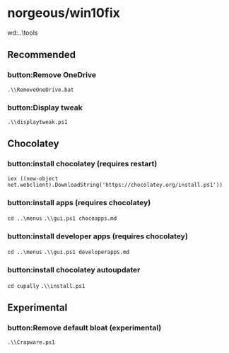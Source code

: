 # norgeous/win10fix

wd:..\tools

## Recommended
### button:Remove OneDrive
`.\\RemoveOneDrive.bat`
### button:Display tweak
`.\\displaytweak.ps1`

## Chocolatey
### button:install chocolatey (requires restart)
`iex ((new-object net.webclient).DownloadString('https://chocolatey.org/install.ps1'))`
### button:install apps (requires chocolatey)
`cd ..\menus`
`.\\gui.ps1 chocoapps.md`
### button:install developer apps (requires chocolatey)
`cd ..\menus`
`.\\gui.ps1 developerapps.md`
### button:install chocolatey autoupdater
`cd cupally`
`.\\install.ps1`

## Experimental
### button:Remove default bloat (experimental)
`.\\Crapware.ps1`
